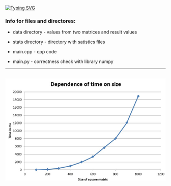 [![Typing SVG](https://readme-typing-svg.herokuapp.com?color=%2336BCF7&lines=Lab+1)](https://git.io/typing-svg)
### Info for files and directores: ###

* data directory        - values from two matrices and result values

* stats directory       - directory with satistics files

* main.cpp             - cpp code

* main.py              - correctness check with library numpy 

---
![](/sats/Graph.jpg)
----
